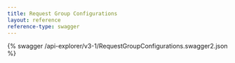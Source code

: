 ```yaml
---
title: Request Group Configurations
layout: reference
reference-type: swagger
---
```


{% swagger /api-explorer/v3-1/RequestGroupConfigurations.swagger2.json %}
